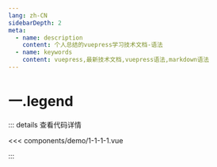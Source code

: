 ```yaml
---
lang: zh-CN
sidebarDepth: 2
meta:
  - name: description
    content: 个人总结的vuepress学习技术文档-语法
  - name: keywords
    content: vuepress,最新技术文档,vuepress语法,markdown语法
---
```


# 一.legend

  <Container url="/resume/?type=echarts&name=1-1-1-1.vue" />

::: details 查看代码详情

<<< components/demo/1-1-1-1.vue

:::
